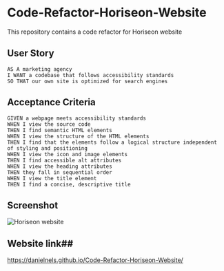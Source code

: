 # Code-Refactor-Horiseon-Website
This repository contains a code refactor for Horiseon website 
## User Story

```
AS A marketing agency
I WANT a codebase that follows accessibility standards
SO THAT our own site is optimized for search engines
```

## Acceptance Criteria

```
GIVEN a webpage meets accessibility standards
WHEN I view the source code
THEN I find semantic HTML elements
WHEN I view the structure of the HTML elements
THEN I find that the elements follow a logical structure independent of styling and positioning
WHEN I view the icon and image elements
THEN I find accessible alt attributes
WHEN I view the heading attributes
THEN they fall in sequential order
WHEN I view the title element
THEN I find a concise, descriptive title
```

## Screenshot
![Horiseon website](https://user-images.githubusercontent.com/94213022/145133575-4cbdcea4-ec6b-4a43-ae15-d463da1b1217.png)
## Website link##
https://danielnels.github.io/Code-Refactor-Horiseon-Website/
